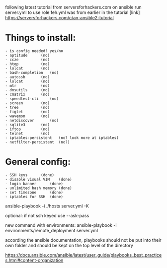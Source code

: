 following latest tutorial from serversforhackers.com on ansible
run server.yml to use role
feh.yml was from earlier in the tutorial
[link] https://serversforhackers.com/c/an-ansible2-tutorial

# Things to install:
	- is config needed? yes/no
	- aptitude 		(no)
	- ccze			(no)
	- htop			(no)
	- lolcat		(no)
	- bash-completion	(no)
	- autossh		(no)
	- lolcat		(no)
	- mtr			(no)
	- dnsutils		(no)
	- cmatrix		(no)
	- speedtest-cli		(no)
	- screen		(no)
	- tree			(no)
	- figlet		(no)
	- wavemon		(no)
	- netdiscover		(no)
	- sqlite3		(no)
	- iftop			(no)
	- telnet		(no)
	- iptables-persistent	(no? look more at iptables)
	- netfilter-persistent	(no?)

# General config:
	- SSH keys		(done)
	- disable visual VIM 	(done)
	- login banner		(done)
	- unlimited bash memory (done)
	- set timezone		(done)
	- iptables for SSH	(done)

ansible-playbook -i ./hosts server.yml -K

optional: if not ssh keyed use --ask-pass


new command with environments:
ansible-playbook -i environments/remote_deployment server.yml


according the ansible documentation, playbooks should not be put into their own folder and should be kept on the top level of the directory

https://docs.ansible.com/ansible/latest/user_guide/playbooks_best_practices.html#content-organization
